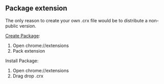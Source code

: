 ## Package extension
The only reason to create your own .crx file would be to distribute a non-public version.

[Create Package](https://developer.chrome.com/extensions/packaging):
1. Open chrome://extensions
2. Pack extension

Install Package:
1. Open chrome://extensions
2. Drag drop .crx
